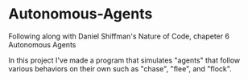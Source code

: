 # Autonomous-Agents
Following along with Daniel Shiffman's Nature of Code, chapeter 6 Autonomous Agents

In this project I've made a program that simulates "agents" that follow various behaviors on their own such as "chase", "flee", and "flock".
